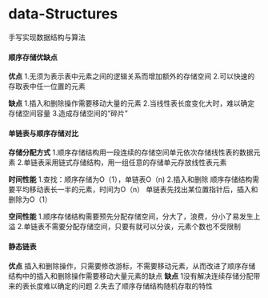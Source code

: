 # data-Structures
手写实现数据结构与算法

#### 顺序存储优缺点
<strong>优点</strong>
1.无须为表示表中元素之间的逻辑关系而增加额外的存储空间
2.可以快速的存取表中任一位置的元素

<strong>缺点</strong>
1.插入和删除操作需要移动大量的元素
2.当线性表长度变化大时，难以确定存储空间容量
3.造成存储空间的“碎片”

#### 单链表与顺序存储对比
<strong>存储分配方式</strong>
1.顺序存储结构用一段连续的存储空间单元依次存储线性表的数据元素
2.单链表采用链式存储结构，用一组任意的存储单元存放线性表元素

<strong>时间性能</strong>
1.查找：顺序存储为O（1），单链表O（n)
2.插入和删除
顺序存储结构需要平均移动表长一半的元素，时间为O（n）
单链表先找出某位置指针后，插入和删除为O（1）

<strong>空间性能</strong>
1.顺序存储结构需要预先分配存储空间，分大了，浪费，分小了易发生上溢
2.单链表不需要分配存储空间，只要有就可以分诶，元素个数也不受限制

#### 静态链表
<strong>优点</strong>
插入和删除操作，只需要修改游标，不需要移动元素，从而改进了顺序存储结构中的插入和删除操作需要移动大量元素的缺点
<strong>缺点</strong>
1没有解决连续存储分配带来的表长度难以确定的问题
2.失去了顺序存储结构随机存取的特性